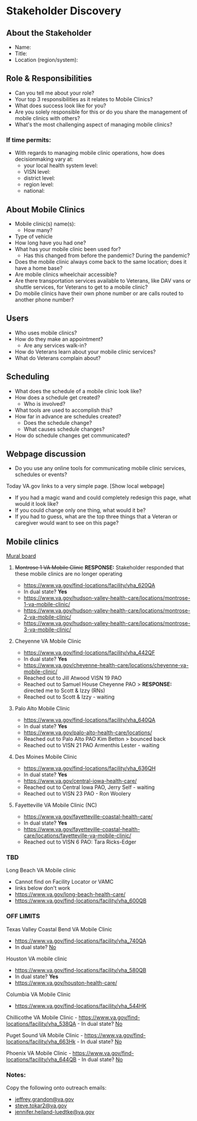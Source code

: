 # Stakeholder Discovery

## About the Stakeholder
- Name: 
- Title:
- Location (region/system):

## Role & Responsibilities 
- Can you tell me about your role?
- Your top 3 responsibilities as it relates to Mobile Clinics?
- What does success look like for you?
- Are you solely responsible for this or do you share the management of mobile clinics with others?
- What's the most challenging aspect of managing mobile clinics?

### If time permits:
- With regards to managing mobile clinic operations, how does decisionmaking vary at: 
  - your local health system level:
  - VISN level:
  - district level:
  - region level:
  - national:

## About Mobile Clinics
- Mobile clinic(s) name(s):
  - How many? 
- Type of vehicle
- How long have you had one?
- What has your mobile clinic been used for?
  - Has this changed from before the pandemic? During the pandemic?
- Does the mobile clinic always come back to the same location; does it have a home base?
- Are mobile clinics wheelchair accessible?
- Are there transportation services available to Veterans, like DAV vans or shuttle services, for Veterans to get to a mobile clinic?
- Do mobile clinics have their own phone number or are calls routed to another phone number?

## Users
- Who uses mobile clinics? 
- How do they make an appointment?
  - Are any services walk-in?
- How do Veterans learn about your mobile clinic services?
- What do Veterans complain about?

## Scheduling
- What does the schedule of a mobile clinic look like?
- How does a schedule get created?
  - Who is involved?  
- What tools are used to accomplish this?
- How far in advance are schedules created?
  - Does the schedule change?
  - What causes schedule changes?
- How do schedule changes get communicated?

## Webpage discussion
- Do you use any online tools for communicating mobile clinic services, schedules or events?

Today VA.gov links to a very simple page. [Show local webpage]

- If you had a magic wand and could completely redesign this page, what would it look like?
- If you could change only one thing, what would it be?
- If you had to guess, what are the top three things that a Veteran or caregiver would want to see on this page?

## Mobile clinics 

[Mural board](https://app.mural.co/t/vsa8243/m/vsa8243/1621428990239/3d51af4fa995ba023556956d066b2fbdda6a89ff?sender=leydahughes3111)

1. ~~Montrose 1 VA Mobile Clinic~~  **RESPONSE:** Stakeholder responded that these mobile clinics are no longer operating
    - https://www.va.gov/find-locations/facility/vha_620QA
    - In dual state? **Yes**
    - https://www.va.gov/hudson-valley-health-care/locations/montrose-1-va-mobile-clinic/
    - https://www.va.gov/hudson-valley-health-care/locations/montrose-2-va-mobile-clinic/
    - https://www.va.gov/hudson-valley-health-care/locations/montrose-3-va-mobile-clinic/

2. Cheyenne VA Mobile Clinic
    - https://www.va.gov/find-locations/facility/vha_442QF
    - In dual state? **Yes**
    - https://www.va.gov/cheyenne-health-care/locations/cheyenne-va-mobile-clinic/
    - Reached out to Jill Atwood VISN 19 PAO
    - Reached out to Samuel House Cheyenne PAO > **RESPONSE:** directed me to Scott & Izzy (RNs) 
    - Reached out to Scott & Izzy - waiting

 
3. Palo Alto Mobile Clinic
    - https://www.va.gov/find-locations/facility/vha_640QA
    - In dual state? **Yes**
    - https://www.va.gov/palo-alto-health-care/locations/
    - Reached out to Palo Alto PAO Kim Betton > bounced back
    - Reached out to VISN 21 PAO Armenthis Lester - waiting

 
4. Des Moines Mobile Clinic
    - https://www.va.gov/find-locations/facility/vha_636QH
    - In dual state? **Yes**
    - https://www.va.gov/central-iowa-health-care/
    - Reached out to Central Iowa PAO, Jerry Self - waiting
    - Reached out to VISN 23 PAO - Ron Woolery

5. Fayetteville VA Mobile Clinic (NC)
    - https://www.va.gov/fayetteville-coastal-health-care/
    - In dual state? **Yes**
    - https://www.va.gov/fayetteville-coastal-health-care/locations/fayetteville-va-mobile-clinic/
    - Reached out to VISN 6 PAO: Tara Ricks-Edger


### TBD

Long Beach VA Mobile clinic
   - Cannot find on Facility Locator or VAMC 
   - links below don't work
   - https://www.va.gov/long-beach-health-care/
   - https://www.va.gov/find-locations/facility/vha_600QB

### OFF LIMITS

Texas Valley Coastal Bend VA Mobile Clinic 

   - https://www.va.gov/find-locations/facility/vha_740QA
   - In dual state? [No](https://www.va.gov/texas-valley-health-care/)
    
Houston VA mobile clinic

   - https://www.va.gov/find-locations/facility/vha_580QB
   - In dual state? **Yes**
   - https://www.va.gov/houston-health-care/

Columbia VA Mobile Clinic
 
   - https://www.va.gov/find-locations/facility/vha_544HK

Chillicothe VA Mobile Clinic
    - https://www.va.gov/find-locations/facility/vha_538QA
    - In dual state? [No](https://www.va.gov/chillicothe-health-care/)

Puget Sound VA Mobile Clinic
    - https://www.va.gov/find-locations/facility/vha_663Hk
    - In dual state? [No](https://www.va.gov/puget-sound-health-care/)
    
Phoenix VA Mobile Clinic
    - https://www.va.gov/find-locations/facility/vha_644QB
    - In dual state? [No](https://www.va.gov/phoenix-health-care/)


### Notes:

Copy the following onto outreach emails:
- jeffrey.grandon@va.gov
- steve.tokar2@va.gov
- jennifer.heiland-luedtke@va.gov
